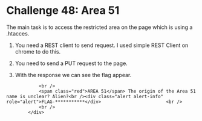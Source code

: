 <H1> Challenge 48: Area 51 </H1>
<p> The main task is to access the restricted area on the page which is using a .htacces. </p>

1. You need a REST client to send request. I used simple REST Client on chrome to do this.

2. You need to send a PUT request to the page.

3. With the response we can see the flag appear.

```<div class="challenge-wrapper">
            <br />
            <span class="red">AREA 51</span> The origin of the Area 51 name is unclear? Alien?<br /><div class="alert alert-info" role="alert">FLAG-***********</div>                        <br />
            <br />
        </div>
```
